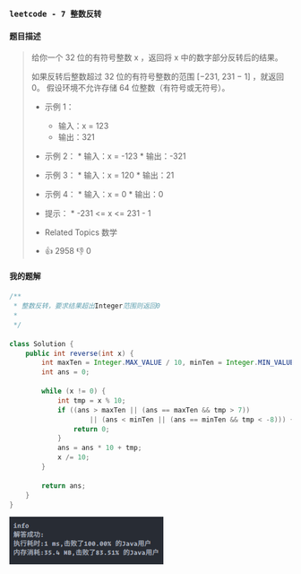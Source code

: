 ### `leetcode - 7 整数反转`

#### 题目描述

> 给你一个 32 位的有符号整数 x ，返回将 x 中的数字部分反转后的结果。
>
>  如果反转后整数超过 32 位的有符号整数的范围 [−231, 231 − 1] ，就返回 0。
> 假设环境不允许存储 64 位整数（有符号或无符号）。
>
> 
>
> *   示例 1：
>     *   输入：x = 123
>     *   输出：321
>
> *    示例 2：
>     *   输入：x = -123
>     *   输出：-321
>
> *    示例 3：
>     *   输入：x = 120
>     *   输出：21
>
> *    示例 4：
>     *   输入：x = 0
>     *   输出：0
>
> 
>
> *    提示：
>     *    -231 <= x <= 231 - 1
>
> *    Related Topics 数学
> *    👍 2958 👎 0

#### 我的题解

```java
/**
 * 整数反转，要求结果超出Integer范围则返回0
 * 
 */

class Solution {
    public int reverse(int x) {
        int maxTen = Integer.MAX_VALUE / 10, minTen = Integer.MIN_VALUE / 10;
        int ans = 0;

        while (x != 0) {
            int tmp = x % 10;
            if ((ans > maxTen || (ans == maxTen && tmp > 7))
                    || (ans < minTen || (ans == minTen && tmp < -8))) {
                return 0;
            }
            ans = ans * 10 + tmp;
            x /= 10;
        }

        return ans;
    }
}
```

![image-20210730103109061](7_整数反转.assets/image-20210730103109061.png)